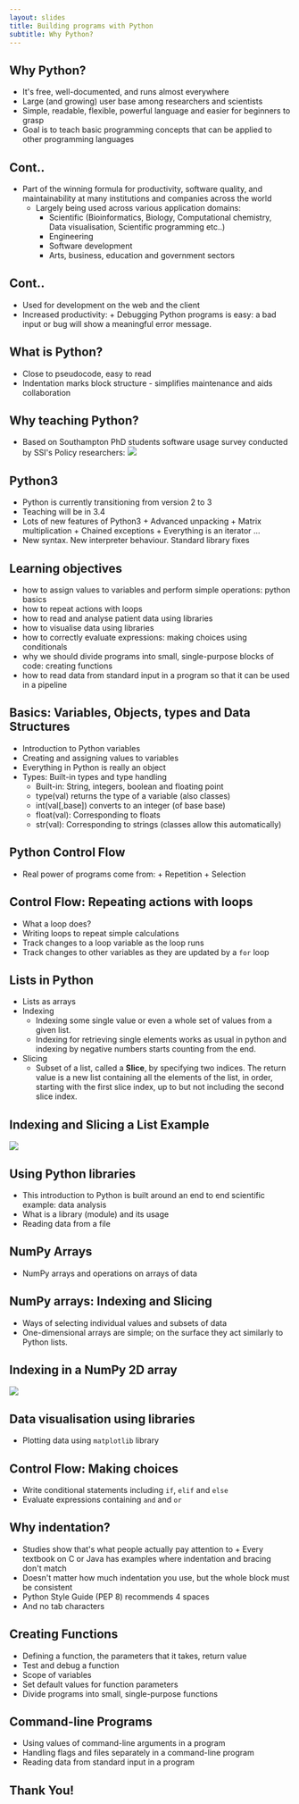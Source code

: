 ```yaml
---
layout: slides
title: Building programs with Python	
subtitle: Why Python?
---
```


## Why Python?

- It's free, well-documented, and runs almost everywhere
- Large (and growing) user base among researchers and scientists
- Simple, readable, flexible, powerful language and easier for beginners to grasp 
- Goal is to teach basic programming concepts that can be applied to other programming languages

## Cont..

- Part of the winning formula for productivity, software quality, and maintainability at many institutions and companies across the world
    + Largely being used across various application domains:
         + Scientific (Bioinformatics, Biology, Computational chemistry, Data visualisation, Scientific programming etc..)
         + Engineering
         + Software development
         + Arts, business, education and government sectors

## Cont..

- Used for development on the web and the client 
- Increased productivity:
      + Debugging Python programs is easy: a bad input or bug will show a meaningful error message.
      
## What is Python?	

- Close to pseudocode, easy to read
- Indentation marks block structure - simplifies maintenance and aids collaboration
      
## Why teaching Python?

- Based on Southampton PhD students software usage survey conducted by SSI's Policy researchers:
     ![](img/wordle2.png)

## Python3

- Python is currently transitioning from version 2 to 3
- Teaching will be in 3.4
- Lots of new features of Python3
      + Advanced unpacking
      + Matrix multiplication
      + Chained exceptions
      + Everything is an iterator ...
- New syntax. New interpreter behaviour. Standard library fixes        
     
## Learning objectives
 
-  how to assign values to variables and perform simple operations: python basics
-  how to repeat actions with loops 
-  how to read and analyse patient data using libraries
-  how to visualise data using libraries
-  how to correctly evaluate expressions: making choices using conditionals 
-  why we should divide programs into small, single-purpose blocks of code: creating functions
-  how to read data from standard input in a program so that it can be used in a pipeline
     
## Basics: Variables, Objects, types and Data Structures

- Introduction to Python variables
- Creating and assigning values to variables
- Everything in Python is really an object
- Types: Built-in types and type handling
     + Built-in: String, integers, boolean and floating point
     + type(val) returns the type of a variable (also classes)  
     + int(val[,base]) converts to an integer (of base base)
     + float(val): Corresponding to floats
     + str(val): Corresponding to strings (classes allow this automatically)

## Python Control Flow

- Real power of programs come from:
      + Repetition
      + Selection
      
## Control Flow: Repeating actions with loops

-  What a loop does?
-  Writing loops to repeat simple calculations
-  Track changes to a loop variable as the loop runs
-  Track changes to other variables as they are updated by a `for` loop      
      
## Lists in Python

-  Lists as arrays
-  Indexing  
     + Indexing some single value or even a whole set of values from a given list.
     + Indexing for retrieving single elements works as usual in python and indexing by negative numbers starts counting from the end.
-  Slicing
      + Subset of a list, called a **Slice**, by specifying two indices. The return value is a new list containing all the elements of the list, in order, starting with the first slice index, up to but not including the second slice index.
      
## Indexing and Slicing a List Example

![](img/index_slice_list.png)      
              
   
## Using Python libraries

-  This introduction to Python is built around an end to end scientific example: data analysis
-  What is a library (module) and its usage
-  Reading data from a file
         
## NumPy Arrays

-  NumPy arrays and operations on arrays of data

## NumPy arrays: Indexing and Slicing

-  Ways of selecting individual values and subsets of data
-  One-dimensional arrays are simple; on the surface they act similarly to Python lists.
 
## Indexing in a NumPy 2D array 
   
   ![](img/indexing2darray.png) 
   
## Data visualisation using libraries

-  Plotting data using `matplotlib` library

## Control Flow: Making choices

-  Write conditional statements including `if`, `elif` and `else` 
-  Evaluate expressions containing `and` and `or`

## Why indentation?

-  Studies show that's what people actually pay attention to
       + Every textbook on C or Java has examples where indentation and bracing don't match
-  Doesn't matter how much indentation you use, but the whole block must be consistent     
-  Python Style Guide (PEP 8) recommends 4 spaces 
-  And no tab characters
  
## Creating Functions

-  Defining a function, the parameters that it takes, return value
-  Test and debug a function
-  Scope of variables
-  Set default values for function parameters
-  Divide programs into small, single-purpose functions

## Command-line Programs

-  Using values of command-line arguments in a program
-  Handling flags and files separately in a command-line program
-  Reading data from standard input in a program 

##  Thank You!